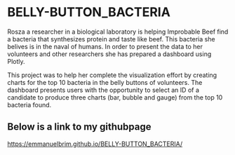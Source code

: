 # BELLY-BUTTON_BACTERIA
Rosza a researcher in a biological laboratory is helping Improbable Beef find a bacteria that synthesizes protein and taste like beef. This bacteria she belives is in the naval of humans. In order to present the data to her volunteers and other researchers she has prepared a dashboard using Plotly.

This project was to help her complete the visualization effort by creating charts for the top 10 bacteria in the belly buttons of volunteers. The dashboard presents users with the opportunity to select an ID of a candidate to produce three charts (bar, bubble and gauge) from the top 10 bacteria found.
## Below is a link to my githubpage
https://emmanuelbrim.github.io/BELLY-BUTTON_BACTERIA/
